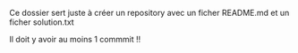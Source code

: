 Ce dossier sert juste à créer un repository avec un ficher README.md et un ficher solution.txt

Il doit y avoir au moins 1 commmit !!
